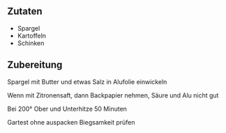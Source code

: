 ## Zutaten

* Spargel
* Kartoffeln
* Schinken

## Zubereitung

Spargel mit Butter und etwas Salz in Alufolie einwickeln

Wenn mit Zitronensaft, dann Backpapier nehmen, Säure und Alu nicht gut

Bei 200° Ober und Unterhitze 50 Minuten

Gartest ohne auspacken Biegsamkeit prüfen


